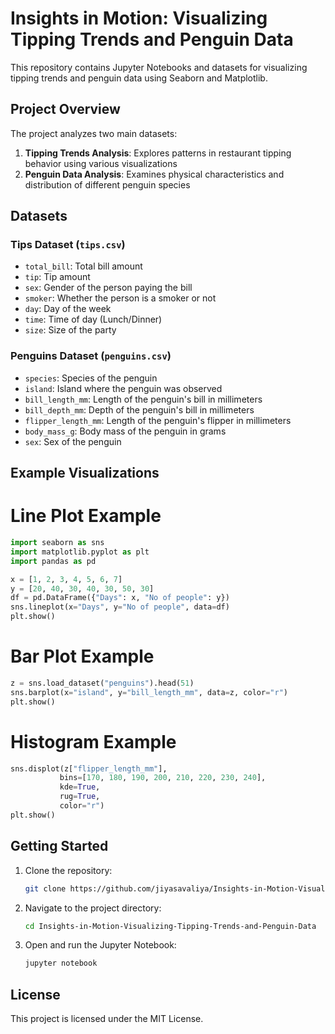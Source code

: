 # Insights in Motion: Visualizing Tipping Trends and Penguin Data

This repository contains Jupyter Notebooks and datasets for visualizing tipping trends and penguin data using Seaborn and Matplotlib.

## Project Overview

The project analyzes two main datasets:

1. **Tipping Trends Analysis**: Explores patterns in restaurant tipping behavior using various visualizations
2. **Penguin Data Analysis**: Examines physical characteristics and distribution of different penguin species

## Datasets

### Tips Dataset (`tips.csv`)
- `total_bill`: Total bill amount
- `tip`: Tip amount
- `sex`: Gender of the person paying the bill
- `smoker`: Whether the person is a smoker or not
- `day`: Day of the week
- `time`: Time of day (Lunch/Dinner)
- `size`: Size of the party

### Penguins Dataset (`penguins.csv`)
- `species`: Species of the penguin
- `island`: Island where the penguin was observed
- `bill_length_mm`: Length of the penguin's bill in millimeters
- `bill_depth_mm`: Depth of the penguin's bill in millimeters
- `flipper_length_mm`: Length of the penguin's flipper in millimeters
- `body_mass_g`: Body mass of the penguin in grams
- `sex`: Sex of the penguin

## Example Visualizations

# Line Plot Example

```python
import seaborn as sns
import matplotlib.pyplot as plt
import pandas as pd

x = [1, 2, 3, 4, 5, 6, 7]
y = [20, 40, 30, 40, 30, 50, 30]
df = pd.DataFrame({"Days": x, "No of people": y})
sns.lineplot(x="Days", y="No of people", data=df)
plt.show()
```

# Bar Plot Example

```python
z = sns.load_dataset("penguins").head(51)
sns.barplot(x="island", y="bill_length_mm", data=z, color="r")
plt.show()
```

# Histogram Example

```python
sns.displot(z["flipper_length_mm"], 
           bins=[170, 180, 190, 200, 210, 220, 230, 240], 
           kde=True, 
           rug=True, 
           color="r")
plt.show()
```

## Getting Started

1. Clone the repository:
   ```bash
   git clone https://github.com/jiyasavaliya/Insights-in-Motion-Visualizing-Tipping-Trends-and-Penguin-Data.git
   ```

2. Navigate to the project directory:
   ```bash
   cd Insights-in-Motion-Visualizing-Tipping-Trends-and-Penguin-Data
   ```

3. Open and run the Jupyter Notebook:
   ```bash
   jupyter notebook
   ```

## License

This project is licensed under the MIT License.
